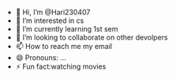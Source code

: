 - 👋 Hi, I’m @Hari230407
- 👀 I’m interested in cs
- 🌱 I’m currently learning 1st sem
- 💞️ I’m looking to collaborate on other devolpers
- 📫 How to reach me my email
- 😄 Pronouns: ...
- ⚡ Fun fact:watching movies

<!---
Hari230407/Hari230407 is a ✨ special ✨ repository because its `README.md` (this file) appears on your GitHub profile.
You can click the Preview link to take a look at your changes.
--->
